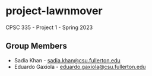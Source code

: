 # project-lawnmover
CPSC 335 - Project 1 - Spring 2023

## Group Members
* Sadia Khan - sadia.khan@csu.fullerton.edu
* Eduardo Gaxiola - eduardo.gaxiola@csu.fullerton.edu
